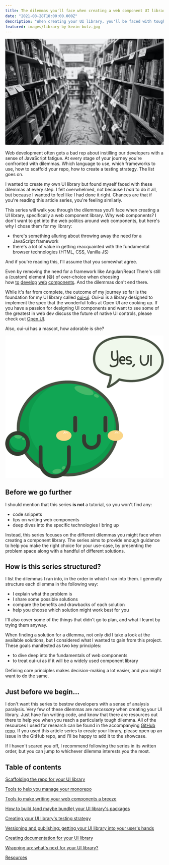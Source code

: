 ```yaml
---
title: The dilemmas you'll face when creating a web component UI library
date: "2021-08-28T18:00:00.000Z"
description: "When creating your UI library, you'll be faced with tough dilemmas at every step of the journey. This article series will help you navigate the many choices you'll need to make. These choices cover areas like repo scaffolding, choosing a framework, testing, versioning, publishing, and documentation. By the end, you'll have set the foundations for a robust, and accessible, UI component library."
featured: images/library-by-kevin-butz.jpg
---
```


![A library](images/library-by-kevin-butz.jpg "Photo by [Kevin Butz](https://unsplash.com/@kevin_butz?utm_source=unsplash&utm_medium=referral&utm_content=creditCopyText)")

Web development often gets a bad rep about instilling our developers with a sense of JavaScript fatigue. At every stage of your journey you're confronted with dilemmas. Which language to use, which frameworks to use, how to scaffold your repo, how to create a testing strategy. The list goes on.

I wanted to create my own UI library but found myself faced with these dilemmas at every step. I felt overwhelmed, not because I *had* to do it all, but because I wanted to feel like I had done it right. Chances are that if you're reading this article series, you're feeling similarly.

This series will walk you through the dilemmas you'll face when creating a UI library, specifically a web component library. Why web components? I don't want to get into the web politics around web components, but here's why I chose them for my library:

- there's something alluring about throwing away the need for a JavaScript framework
- there's a lot of value in getting reacquainted with the fundamental browser technologies (HTML, CSS, Vanilla JS)

And if you're reading this, I'll assume that you somewhat agree.

Even by removing the need for a framework like Angular/React There's still a (custom) element (😅) of over-choice when choosing how [to](https://hybrids.js.org/#/) [develop](https://lit.dev/) [web](https://stenciljs.com/) [components](https://slimjs.com/#/welcome). And the dilemmas don't end there.

While it's far from complete, the outcome of my journey so far is the foundation for my UI library called [oui-ui](https://oui-ui.netlify.app/). Oui-ui is a library designed to implement the spec that the wonderful folks at Open UI are cooking up. If you have a passion for designing UI components and want to see some of the greatest in web dev discuss the future of native UI controls, please check out [Open UI](https://open-ui.org/).

Also, oui-ui has a mascot, how adorable is she?

![Yui, the green Kirby-like mascot saying "Yes, UI".](./images/yui-speech.png)

## Before we go further

I should mention that this series **is not** a tutorial, so you won't find any:

- code snippets
- tips on writing web components
- deep dives into the specific technologies I bring up

Instead, this series focuses on the different dilemmas you might face when creating a component library. The series aims to provide enough guidance to help you make the right choice for your use-case, by presenting the problem space along with a handful of different solutions.

## How is this series structured?

I list the dilemmas I ran into, in the order in which I ran into them. I generally structure each dilemma in the following way:

- I explain what the problem is
- I share some possible solutions
- compare the benefits and drawbacks of each solution
- help you choose which solution might work best for you

I'll also cover some of the things that didn't go to plan, and what I learnt by trying them anyway.

When finding a solution for a dilemma, not only did I take a look at the available solutions, but I considered what I wanted to gain from this project. These goals manifested as two key principles:

- to dive deep into the fundamentals of web components
- to treat oui-ui as if it will be a widely used component library

Defining core principles makes decision-making a lot easier, and you might want to do the same.

## Just before we begin...

I don't want this series to bestow developers with a sense of analysis paralysis. Very few of these dilemmas are *necessary* when creating your UI library. Just have fun writing code, and know that there are resources out there to help you when you reach a particularly tough dilemma. All of the resources I used for research can be found in the accompanying [GitHub repo](https://github.com/andrico1234/web-components-resources). If you used this article series to create your library, please open up an issue in the GitHub repo, and I'll be happy to add it to the showcase.

If I haven't scared you off, I recommend following the series in its written order, but you can jump to whichever dilemma interests you the most.

## Table of contents

[Scaffolding the repo for your UI library](/001-scaffolding-the-repo-for-your-ui-library)

[Tools to help you manage your monorepo](/002-tools-to-help-you-manage-your-monorepo)

[Tools to make writing your web components a breeze](/003-tools-to-make-writing-your-web-components-a-breeze)

[How to build (and maybe bundle) your UI library's packages](/004-how-to-build-and-maybe-bundle-your-UI-library)

[Creating your UI library's testing strategy](/005-defining-your-UI-librarys-testing-strategy)

[Versioning and publishing: getting your UI library into your user's hands](/006-versioning-and-publishing-getting-your-UI-library-into-your-users-hands)

[Creating documentation for your UI library](/007-creating-documentation-for-your-UI-library)

[Wrapping up: what's next for your UI library?](/008-conclusion-the-dilemmas-you'll-face-when-creating-a-web-component-library)

[Resources](https://github.com/andrico1234/web-components-resources)
